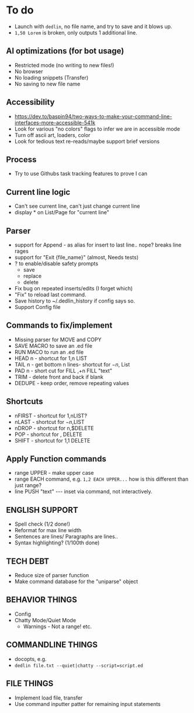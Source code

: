 # To do

- Launch with `dedlin`, no file name, and try to save and it blows up.
- `1,50 Lorem` is broken, only outputs 1 additional line.

## AI optimizations (for bot usage)

- Restricted mode (no writing to new files!)
- No browser
- No loading snippets (Transfer)
- No saving to new file name

## Accessibility

- https://dev.to/baspin94/two-ways-to-make-your-command-line-interfaces-more-accessible-541k
- Look for various "no colors" flags to infer we are in accessible mode
- Turn off ascii art, loaders, color
- Look for tedious text re-reads/maybe support brief versions

## Process

- Try to use Githubs task tracking features to prove I can

## Current line logic

- Can't see current line, can't just change current line
- display * on List/Page for "current line"

## Parser

- support for Append - as alias for insert to last line.. nope? breaks line rages
- support for "Exit {file_name}" (almost, Needs tests)
- ? to enable/disable safety prompts
  - save
  - replace
  - delete
- Fix bug on repeated inserts/edits (I forget which)
- "Fix" to reload last command.
- Save history to ~/.dedlin_history if config says so.
- Support Config file

## Commands to fix/implement

- Missing parser for MOVE and COPY
- SAVE MACRO to save an .ed file
- RUN MACO to run an .ed file
- HEAD n - shortcut for 1,n LIST
- TAIL n - get bottom n lines- shortcut for $-n,$ List
- PAD n - short cut for FILL $,$+n FILL "text"
- TRIM - delete front and back if blank
- DEDUPE - keep order, remove repeating values

## Shortcuts

- nFIRST - shortcut for 1,nLIST?
- nLAST - shortcut for $-n,$LIST
- nDROP - shortcut for n,$DELETE
- POP - shortcut for $,$ DELETE
- SHIFT - shortcut for 1,1 DELETE

## Apply Function commands

- range UPPER - make upper case
- range EACH command, e.g. `1,2 EACH UPPER...` how is this different than just range?
- line PUSH "text" --- inset via command, not interactively.

## ENGLISH SUPPORT

- Spell check (1/2 done!)
- Reformat for max line width
- Sentences are lines/ Paragraphs are lines..
- Syntax highlighting? (1/100th done)

## TECH DEBT

- Reduce size of parser function
- Make command database for the "uniparse" object

## BEHAVIOR THINGS

- Config
- Chatty Mode/Quiet Mode
  - Warnings - Not a range! etc.

## COMMANDLINE THINGS

- docopts, e.g.
- `dedlin file.txt --quiet|chatty --script=script.ed`

## FILE THINGS

- Implement load file, transfer
- Use command inputter patter for remaining input statements
